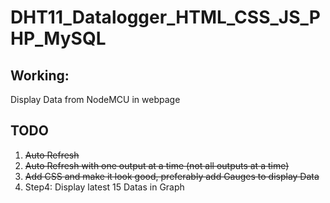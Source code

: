 # DHT11_Datalogger_HTML_CSS_JS_PHP_MySQL

## Working:
Display Data from NodeMCU in webpage

## TODO

1. ~~Auto Refresh~~
2. ~~Auto Refresh with one output at a time (not all outputs at a time)~~
3. ~~Add CSS and make it look good, preferably add Gauges to display Data~~
4. Step4: Display latest 15 Datas in Graph

 

